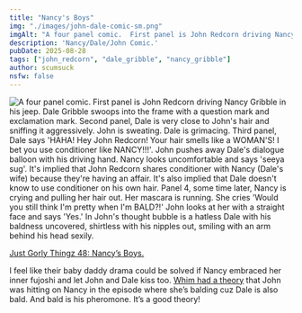 ```yaml
---
title: "Nancy's Boys"
img: "./images/john-dale-comic-sm.png"
imgAlt: "A four panel comic.  First panel is John Redcorn driving Nancy Gribble in his jeep.  Dale Gribble swoops into the frame with a question mark and exclamation mark.  Second panel, Dale is very close to John's hair and sniffing it aggressively.  John is sweating.  Dale is grimacing.  Third panel, Dale says 'HAHA! Hey John Redcorn!  Your hair smells like a WOMAN'S!  I bet you use conditioner like NANCY!!!'.  John pushes away Dale's dialogue balloon with his driving hand.  Nancy looks uncomfortable and says 'seeya sug'.  It's implied that John Redcorn shares conditioner with Nancy (Dale's wife) because they're having an affair.  It's also implied that Dale doesn't know to use conditioner on his own hair.  Panel 4, some time later, Nancy is crying and pulling her hair out.  Her mascara is running.  She cries 'Would you still think I'm pretty when I'm BALD?!'  John looks at her with a straight face and says 'Yes.'  In John's thought bubble is a hatless Dale with his baldness uncovered, shirtless with his nipples out, smiling with an arm behind his head sexily."
description: 'Nancy/Dale/John Comic.'
pubDate: 2025-08-28
tags: ["john_redcorn", "dale_gribble", "nancy_gribble"]
author: scumsuck
nsfw: false
---
```


![A four panel comic.  First panel is John Redcorn driving Nancy Gribble in his jeep.  Dale Gribble swoops into the frame with a question mark and exclamation mark.  Second panel, Dale is very close to John's hair and sniffing it aggressively.  John is sweating.  Dale is grimacing.  Third panel, Dale says 'HAHA! Hey John Redcorn!  Your hair smells like a WOMAN'S!  I bet you use conditioner like NANCY!!!'.  John pushes away Dale's dialogue balloon with his driving hand.  Nancy looks uncomfortable and says 'seeya sug'.  It's implied that John Redcorn shares conditioner with Nancy (Dale's wife) because they're having an affair.  It's also implied that Dale doesn't know to use conditioner on his own hair.  Panel 4, some time later, Nancy is crying and pulling her hair out.  Her mascara is running.  She cries 'Would you still think I'm pretty when I'm BALD?!'  John looks at her with a straight face and says 'Yes.'  In John's thought bubble is a hatless Dale with his baldness uncovered, shirtless with his nipples out, smiling with an arm behind his head sexily.](./images/john-dale-comic-sm.png)

[Just Gorly Thingz 48: Nancy’s Boys.](https://gorly.scumsuck.com/)

I feel like their baby daddy drama could be solved if Nancy embraced her inner fujoshi and let John and Dale kiss too. [Whim had a theory](https://wiki.scumsuck.com/blog:2025:0825blaugust_22_ode_to_a_fella_john_redcorn_s_playlist_edition#discussion__section) that John was hitting on Nancy in the episode where she’s balding cuz Dale is also bald. And bald is his pheromone. It’s a good theory!